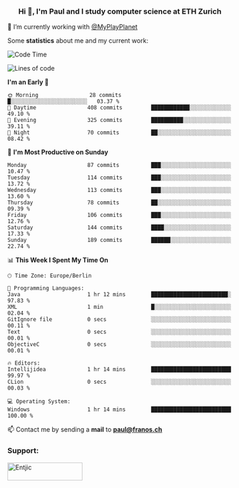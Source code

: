 <h3 align="center">Hi 👋, I'm Paul and I study computer science at ETH Zurich</h3>

🔭 I’m currently working with [@MyPlayPlanet](https://github.com/MyPlayPlanet)
  


Some **statistics** about me and my current work:

<!--START_SECTION:waka-->
![Code Time](http://img.shields.io/badge/Code%20Time-1%2C245%20hrs%206%20mins-blue)

![Lines of code](https://img.shields.io/badge/From%20Hello%20World%20I%27ve%20Written-1.8%20million%20lines%20of%20code-blue)

**I'm an Early 🐤** 

```text
🌞 Morning                28 commits          █░░░░░░░░░░░░░░░░░░░░░░░░   03.37 % 
🌆 Daytime                408 commits         ████████████░░░░░░░░░░░░░   49.10 % 
🌃 Evening                325 commits         ██████████░░░░░░░░░░░░░░░   39.11 % 
🌙 Night                  70 commits          ██░░░░░░░░░░░░░░░░░░░░░░░   08.42 % 
```
📅 **I'm Most Productive on Sunday** 

```text
Monday                   87 commits          ███░░░░░░░░░░░░░░░░░░░░░░   10.47 % 
Tuesday                  114 commits         ███░░░░░░░░░░░░░░░░░░░░░░   13.72 % 
Wednesday                113 commits         ███░░░░░░░░░░░░░░░░░░░░░░   13.60 % 
Thursday                 78 commits          ██░░░░░░░░░░░░░░░░░░░░░░░   09.39 % 
Friday                   106 commits         ███░░░░░░░░░░░░░░░░░░░░░░   12.76 % 
Saturday                 144 commits         ████░░░░░░░░░░░░░░░░░░░░░   17.33 % 
Sunday                   189 commits         ██████░░░░░░░░░░░░░░░░░░░   22.74 % 
```


📊 **This Week I Spent My Time On** 

```text
🕑︎ Time Zone: Europe/Berlin

💬 Programming Languages: 
Java                     1 hr 12 mins        ████████████████████████░   97.83 % 
XML                      1 min               █░░░░░░░░░░░░░░░░░░░░░░░░   02.04 % 
GitIgnore file           0 secs              ░░░░░░░░░░░░░░░░░░░░░░░░░   00.11 % 
Text                     0 secs              ░░░░░░░░░░░░░░░░░░░░░░░░░   00.01 % 
ObjectiveC               0 secs              ░░░░░░░░░░░░░░░░░░░░░░░░░   00.01 % 

🔥 Editors: 
Intellijidea             1 hr 14 mins        █████████████████████████   99.97 % 
CLion                    0 secs              ░░░░░░░░░░░░░░░░░░░░░░░░░   00.03 % 

💻 Operating System: 
Windows                  1 hr 14 mins        █████████████████████████   100.00 % 
```


<!--END_SECTION:waka-->

📫 Contact me by sending a **mail** to **paul@franos.ch**

<h3 align="left">Support:</h3>
<p><a href="https://ko-fi.com/Entjic"> <img align="left" src="https://cdn.ko-fi.com/cdn/kofi3.png?v=3" height="40" width="168" alt="Entjic" /></a></p>
